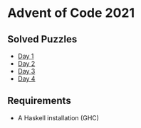# Advent of Code 2021

## Solved Puzzles
- [Day 1](01/aoc2021-day01.md)
- [Day 2](02/aoc2021-day02.md)
- [Day 3](03/aoc2021-day03.md)
- [Day 4](04/aoc2021-day04.md)

## Requirements
- A Haskell installation (GHC)
